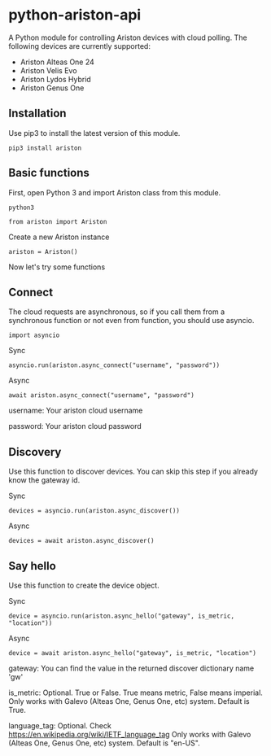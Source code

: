 # python-ariston-api
A Python module for controlling Ariston devices with cloud polling.
The following devices are currently supported:
- Ariston Alteas One 24
- Ariston Velis Evo
- Ariston Lydos Hybrid
- Ariston Genus One

## Installation
Use pip3 to install the latest version of this module.
```
pip3 install ariston
```

## Basic functions
First, open Python 3 and import Ariston class from this module.
```
python3
```
```python3
from ariston import Ariston
```
Create a new Ariston instance
```python3
ariston = Ariston()
```
Now let's try some functions

## Connect
The cloud requests are asynchronous, so if you call them from a synchronous function or not even from function, you should use asyncio.
```python3
import asyncio
```

Sync
```python3
asyncio.run(ariston.async_connect("username", "password"))
```
Async
```python3
await ariston.async_connect("username", "password")
```
username: Your ariston cloud username

password: Your ariston cloud password

## Discovery
Use this function to discover devices. You can skip this step if you already know the gateway id.

Sync
```python3
devices = asyncio.run(ariston.async_discover())
```
Async
```python3
devices = await ariston.async_discover()
```

## Say hello
Use this function to create the device object.

Sync
```python3
device = asyncio.run(ariston.async_hello("gateway", is_metric, "location"))
```
Async
```python3
device = await ariston.async_hello("gateway", is_metric, "location")
```

gateway: You can find the value in the returned discover dictionary name 'gw'

is_metric: Optional. True or False. True means metric, False means imperial. Only works with Galevo (Alteas One, Genus One, etc) system. Default is True.

language_tag: Optional. Check https://en.wikipedia.org/wiki/IETF_language_tag Only works with Galevo (Alteas One, Genus One, etc) system. Default is "en-US".
